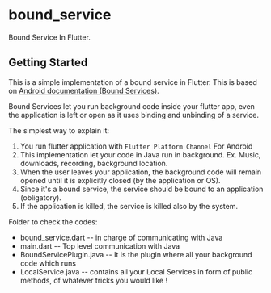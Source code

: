 # bound_service

Bound Service In Flutter.

## Getting Started

This is a simple implementation of a bound service in Flutter. This is based on [Android documentation (Bound Services)](https://developer.android.com/guide/components/bound-services.html#java).

Bound Services let you run background code inside your flutter app, even the application is left or open as it uses binding and unbinding of a service.

The simplest way to explain it:

1. You run flutter application with ```Flutter Platform Channel``` For Android
2. This implementation let your code in Java run in background. Ex. Music, downloads, recording, background location.
3. When the user leaves your application, the background code will remain opened until it is explicitly closed (by the application or OS).
4. Since it's a bound service, the service should be bound to an application (obligatory).
5. If the application is killed, the service is killed also by the system.

Folder to check the codes:
 - bound_service.dart -- in charge of communicating with Java
 - main.dart -- Top level communication with Java
 - BoundServicePlugin.java -- It is the plugin where all your background code which runs
 - LocalService.java -- contains all your Local Services in form of public methods, of whatever tricks you would like !

